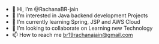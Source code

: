 - 👋 Hi, I’m @RachanaBR-jain
- 👀 I’m interested in Java backend development Projects 
- 🌱 I’m currently learning Spring, JSP  and AWS Cloud
- 💞️ I’m looking to collaborate on Learning new Technology
- 📫 How to reach me br19rachanajain@gmail.com

<!---
RachanaBR-jain/RachanaBR-jain is a ✨ special ✨ repository because its `README.md` (this file) appears on your GitHub profile.
You can click the Preview link to take a look at your changes.
--->
